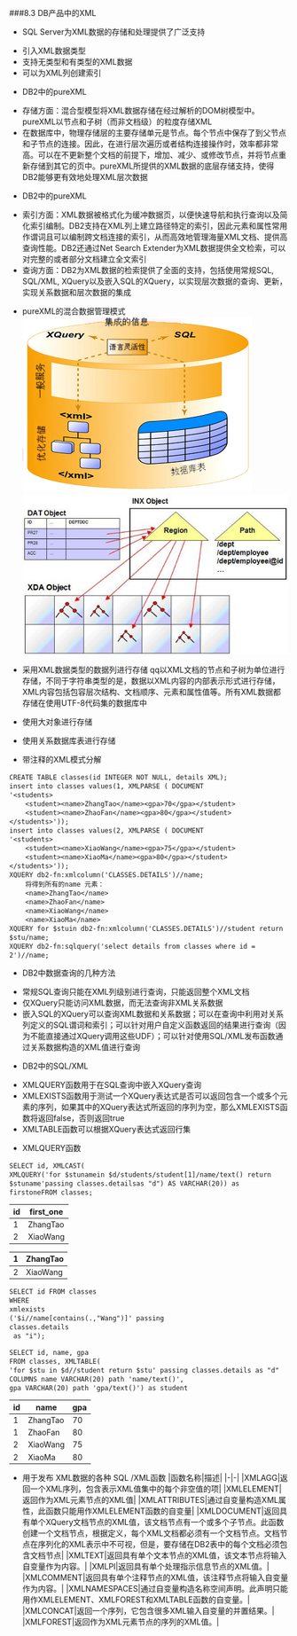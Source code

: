 ###8.3 DB产品中的XML
* SQL Server为XML数据的存储和处理提供了广泛支持
 + 引入XML数据类型
 + 支持无类型和有类型的XML数据
 + 可以为XML列创建索引
* DB2中的pureXML
 + 存储方面：混合型模型将XML数据存储在经过解析的DOM树模型中。pureXML以节点和子树（而非文档级）的粒度存储XML
 + 在数据库中，物理存储层的主要存储单元是节点。每个节点中保存了到父节点和子节点的连接。因此，在进行层次遍历或者结构连接操作时，效率都非常高。可以在不更新整个文档的前提下，增加、减少、或修改节点，并将节点重新存储到其它的页中。pureXML所提供的XML数据的底层存储支持，使得DB2能够更有效地处理XML层次数据
* DB2中的pureXML
 + 索引方面：XML数据被格式化为缓冲数据页，以便快速导航和执行查询以及简化索引编制。DB2支持在XML列上建立路径特定的索引，因此元素和属性常用作谓词且可以编制跨文档连接的索引，从而高效地管理海量XML文档、提供高查询性能。DB2还通过Net Search Extender为XML数据提供全文检索，可以对完整的或者部分文档建立全文索引
 + 查询方面：DB2为XML数据的检索提供了全面的支持，包括使用常规SQL, SQL/XML, XQuery以及嵌入SQL的XQuery，以实现层次数据的查询、更新，实现关系数据和层次数据的集成
* pureXML的混合数据管理模式
![](/assets/8_1.bmp)
![](/assets/8_2.bmp)

* 采用XML数据类型的数据列进行存储
qq以XML文档的节点和子树为单位进行存储，不同于字符串类型的是，数据以XML内容的内部表示形式进行存储，XML内容包括包容层次结构、文档顺序、元素和属性值等。所有XML数据都存储在使用UTF-8代码集的数据库中 
* 使用大对象进行存储 
* 使用关系数据库表进行存储
 + 带注释的XML模式分解
```
CREATE TABLE classes(id INTEGER NOT NULL, details XML); 
insert into classes values(1, XMLPARSE ( DOCUMENT 
'<students>
    <student><name>ZhangTao</name><gpa>70</gpa></student> 
    <student><name>ZhaoFan</name><gpa>80</gpa></student> 
</students>'));
insert into classes values(2, XMLPARSE ( DOCUMENT 
'<students>
    <student><name>XiaoWang</name><gpa>75</gpa></student> 
    <student><name>XiaoMa</name><gpa>80</gpa></student> 
</students>'));
XQUERY db2-fn:xmlcolumn('CLASSES.DETAILS')//name; 
    将得到所有的name 元素：
    <name>ZhangTao</name>
    <name>ZhaoFan</name>
    <name>XiaoWang</name>
    <name>XiaoMa</name> 
XQUERY for $stuin db2-fn:xmlcolumn('CLASSES.DETAILS')//student return $stu/name; 
XQUERY db2-fn:sqlquery('select details from classes where id = 2')//name; 
```
* DB2中数据查询的几种方法
 + 常规SQL查询只能在XML列级别进行查询，只能返回整个XML文档
 + 仅XQuery只能访问XML数据，而无法查询非XML关系数据 
 + 嵌入SQL的XQuery可以查询XML数据和关系数据；可以在查询中利用对关系列定义的SQL谓词和索引；可以针对用户自定义函数返回的结果进行查询（因为不能直接通过XQuery调用这些UDF）；可以针对使用SQL/XML发布函数通过关系数据构造的XML值进行查询
* DB2中的SQL/XML
 + XMLQUERY函数用于在SQL查询中嵌入XQuery查询 
 + XMLEXISTS函数用于测试一个XQuery表达式是否可以返回包含一个或多个元素的序列，如果其中的XQuery表达式所返回的序列为空，那么XMLEXISTS函数将返回false，否则返回true
 + XMLTABLE函数可以根据XQuery表达式返回行集

* XMLQUERY函数
```
SELECT id, XMLCAST(
XMLQUERY('for $stunamein $d/students/student[1]/name/text() return $stuname'passing classes.detailsas "d") AS VARCHAR(20)) as firstoneFROM classes;
```
|id|first_one|
|-|-|
|1|ZhangTao|
|2|XiaoWang|

|1|<?xml version="1.0" encoding="UTF-16" ?>ZhangTao|
|-|-|
|2|<?xml version="1.0" encoding="UTF-16" ?>XiaoWang|
```
SELECT id FROM classes 
WHERE 
xmlexists
('$i//name[contains(.,"Wang")]' passing 
classes.details
 as "i"); 
```
```
SELECT id, name, gpa
FROM classes, XMLTABLE(
'for $stu in $d//student return $stu' passing classes.details as "d"
COLUMNS name VARCHAR(20) path 'name/text()',
gpa VARCHAR(20) path 'gpa/text()') as student
```
|id|name|gpa|
|-|-|-|
|1|ZhangTao|70|
|1|ZhaoFan|80|
|2|XiaoWang|75|
|2|XiaoMa|80|

* 用于发布
XML数据的各种
SQL
/XML函数
|函数名称|描述|
|-|-|
|XMLAGG|返回一个XML序列，包含表示XML值集中的每个非空值的项|
|XMLELEMENT|返回作为XML元素节点的XML值|
|XMLATTRIBUTES|通过自变量构造XML属性，此函数只能用作XMLELEMENT函数的自变量|
|XMLDOCUMENT|返回具有单个XQuery文档节点的XML值，该文档节点有一个或多个子节点。此函数创建一个文档节点，根据定义，每个XML文档都必须有一个文档节点。文档节点在序列化的XML表示中不可视，但是，要存储在DB2表中的每个文档必须包含文档节点|
|XMLTEXT|返回具有单个文本节点的XML值，该文本节点将输入自变量作为内容。|
|XMLPI|返回具有单个处理指示信息节点的XML值。|
|XMLCOMMENT|返回具有单个注释节点的XML值，该注释节点将输入自变量作为内容。|
|XMLNAMESPACES|通过自变量构造名称空间声明。此声明只能用作XMLELEMENT、XMLFOREST和XMLTABLE函数的自变量。|
|XMLCONCAT|返回一个序列，它包含很多XML输入自变量的并置结果。|
|XMLFOREST|返回作为XML元素节点的序列的XML值。|













